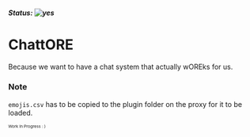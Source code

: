 
##### Status: ![yes](https://img.shields.io/badge/x-d-green)

# ChattORE

Because we want to have a chat system that actually wOREks for us.

### Note

`emojis.csv` has to be copied to the plugin folder on the proxy for it to be loaded.

<sub><sub><sub>Work In Progress : )</sub></sub></sub>